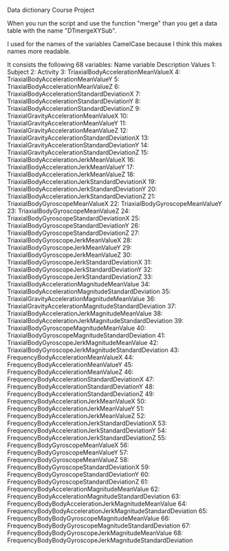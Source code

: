 Data dictionary Course Project

When you run the script and use the function "merge" than you get a data table with the 
name "DTmergeXYSub".

I used for the names of the variables CamelCase because I think this makes names more
readable.

It consists the following 68 variables:
    Name variable							Description							Values
1:  Subject
2:  Activity
3:  TriaxialBodyAccelerationMeanValueX
4:  TriaxialBodyAccelerationMeanValueY
5:  TriaxialBodyAccelerationMeanValueZ
6:  TriaxialBodyAccelerationStandardDeviationX
7:  TriaxialBodyAccelerationStandardDeviationY
8:  TriaxialBodyAccelerationStandardDeviationZ
9:  TriaxialGravityAccelerationMeanValueX
10: TriaxialGravityAccelerationMeanValueY
11: TriaxialGravityAccelerationMeanValueZ
12: TriaxialGravityAccelerationStandardDeviationX
13: TriaxialGravityAccelerationStandardDeviationY
14: TriaxialGravityAccelerationStandardDeviationZ
15: TriaxialBodyAccelerationJerkMeanValueX
16: TriaxialBodyAccelerationJerkMeanValueY
17: TriaxialBodyAccelerationJerkMeanValueZ
18: TriaxialBodyAccelerationJerkStandardDeviationX
19: TriaxialBodyAccelerationJerkStandardDeviationY
20: TriaxialBodyAccelerationJerkStandardDeviationZ
21: TriaxialBodyGyroscopeMeanValueX
22: TriaxialBodyGyroscopeMeanValueY
23: TriaxialBodyGyroscopeMeanValueZ
24: TriaxialBodyGyroscopeStandardDeviationX
25: TriaxialBodyGyroscopeStandardDeviationY
26: TriaxialBodyGyroscopeStandardDeviationZ
27: TriaxialBodyGyroscopeJerkMeanValueX
28: TriaxialBodyGyroscopeJerkMeanValueY
29: TriaxialBodyGyroscopeJerkMeanValueZ
30: TriaxialBodyGyroscopeJerkStandardDeviationX
31: TriaxialBodyGyroscopeJerkStandardDeviationY
32: TriaxialBodyGyroscopeJerkStandardDeviationZ
33: TriaxialBodyAccelerationMagnitudeMeanValue
34: TriaxialBodyAccelerationMagnitudeStandardDeviation
35: TriaxialGravityAccelerationMagnitudeMeanValue
36: TriaxialGravityAccelerationMagnitudeStandardDeviation
37: TriaxialBodyAccelerationJerkMagnitudeMeanValue
38: TriaxialBodyAccelerationJerkMagnitudeStandardDeviation
39: TriaxialBodyGyroscopeMagnitudeMeanValue
40: TriaxialBodyGyroscopeMagnitudeStandardDeviation
41: TriaxialBodyGyroscopeJerkMagnitudeMeanValue
42: TriaxialBodyGyroscopeJerkMagnitudeStandardDeviation
43: FrequencyBodyAccelerationMeanValueX
44: FrequencyBodyAccelerationMeanValueY
45: FrequencyBodyAccelerationMeanValueZ
46: FrequencyBodyAccelerationStandardDeviationX
47: FrequencyBodyAccelerationStandardDeviationY
48: FrequencyBodyAccelerationStandardDeviationZ
49: FrequencyBodyAccelerationJerkMeanValueX
50: FrequencyBodyAccelerationJerkMeanValueY
51: FrequencyBodyAccelerationJerkMeanValueZ
52: FrequencyBodyAccelerationJerkStandardDeviationX
53: FrequencyBodyAccelerationJerkStandardDeviationY
54: FrequencyBodyAccelerationJerkStandardDeviationZ
55: FrequencyBodyGyroscopeMeanValueX
56: FrequencyBodyGyroscopeMeanValueY
57: FrequencyBodyGyroscopeMeanValueZ
58: FrequencyBodyGyroscopeStandardDeviationX
59: FrequencyBodyGyroscopeStandardDeviationY
60: FrequencyBodyGyroscopeStandardDeviationZ
61: FrequencyBodyAccelerationMagnitudeMeanValue
62: FrequencyBodyAccelerationMagnitudeStandardDeviation
63: FrequencyBodyBodyAccelerationJerkMagnitudeMeanValue
64: FrequencyBodyBodyAccelerationJerkMagnitudeStandardDeviation
65: FrequencyBodyBodyGyroscopeMagnitudeMeanValue
66: FrequencyBodyBodyGyroscopeMagnitudeStandardDeviation
67: FrequencyBodyBodyGyroscopeJerkMagnitudeMeanValue
68: FrequencyBodyBodyGyroscopeJerkMagnitudeStandardDeviation
